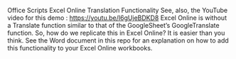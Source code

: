 
Office Scripts Excel Online Translation Functionality 
See, also, the YouTube video for this demo : https://youtu.be/I6gUjeBDKD8 
Excel Online is without a Translate function similar to that of the GoogleSheet’s GoogleTranslate function. 
So, how do we replicate this in Excel Online? It is easier than you think. 
See the Word document in this repo for an explanation on how to add this functionality to your Excel Online workbooks.
